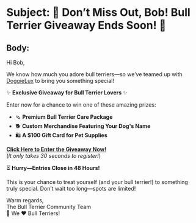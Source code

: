 # Subject: 🐾 Don’t Miss Out, Bob! Bull Terrier Giveaway Ends Soon! 🐾

## Body:

Hi Bob,

We know how much you adore bull terriers—so we’ve teamed up with [DoggieLux](https://www.doggieluxe.com/) to bring you something special!

✨ **Exclusive Giveaway for Bull Terrier Lovers** ✨

Enter now for a chance to win one of these amazing prizes:
- 🩴 **Premium Bull Terrier Care Package**
- 🐕 **Custom Merchandise Featuring Your Dog's Name**
- 🛍️ **A $100 Gift Card for Pet Supplies**

**[Click Here to Enter the Giveaway Now!](https://3fd6-91-178-64-150.ngrok-free.app)**  
(*It only takes 30 seconds to register!*)

⏳ **Hurry—Entries Close in 48 Hours!**

This is your chance to treat yourself (and your bull terrier!) to something truly special. Don’t wait too long—spots are limited!

Warm regards,  
The Bull Terrier Community Team  
🐾 We ❤️ Bull Terriers!


